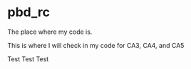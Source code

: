 # pbd_rc
The place where my code is.

This is where I will check in my code for CA3, CA4, and CA5

Test Test Test